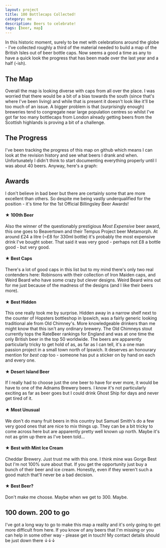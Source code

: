 ```yaml
---
layout: project
title: 100 Bottlecaps Collected!
category: me
description: Beers to celebrate!
tags: [beer, map]
---
```

In this historic moment, surely to be met with celebrations around the globe - I've collected roughly a third of the material needed to build a map of the British Isles out of beer bottle caps. Now seems a good a time as any to have a quick look the progress that has been made over the last year and a half (-ish).

## The Map
<!-- Beer map  -->
<link rel="stylesheet" href="https://unpkg.com/leaflet@1.2.0/dist/leaflet.css"
integrity="sha512-M2wvCLH6DSRazYeZRIm1JnYyh22purTM+FDB5CsyxtQJYeKq83arPe5wgbNmcFXGqiSH2XR8dT/fJISVA1r/zQ=="
crossorigin=""/>
<script src="https://unpkg.com/leaflet@1.2.0/dist/leaflet.js"
integrity="sha512-lInM/apFSqyy1o6s89K4iQUKg6ppXEgsVxT35HbzUupEVRh2Eu9Wdl4tHj7dZO0s1uvplcYGmt3498TtHq+log=="
crossorigin=""></script>

<div class="map" id="beer_map"></div>

<script>
    var beer_map = L.map('beer_map').setView([54.428845, -3.727167], 5);

    L.tileLayer('https://api.tiles.mapbox.com/v4/{id}/{z}/{x}/{y}.png?access_token={accessToken}', {
        attribution: 'Map data &copy; <a href="http://openstreetmap.org">OpenStreetMap</a> contributors, <a href="http://creativecommons.org/licenses/by-sa/2.0/">CC-BY-SA</a>, Imagery © <a href="http://mapbox.com">Mapbox</a>',
        maxZoom: 16,
        id: 'mapbox.streets',
        accessToken: 'pk.eyJ1Ijoiam9lYmlsbGluZ3NsZXkiLCJhIjoiY2o5djYzdDNnMWhxMjJ2cG9iYzZmZzl5MyJ9.hOoHCtzze8-YCBodh8tkFQ'
    }).addTo(beer_map);

    var src = "http://www.josephbillingsley.co.uk/public_data/beer_100.json";

    function onEachFeature(feature, layer) {
        if (feature.properties) {
            layer.bindPopup(feature.properties.name);
        }
    }

    var xhr = new XMLHttpRequest();
    xhr.open("GET",src,true);
    xhr.onload = function(e) {
        if (xhr.readyState === 4) {
            if (xhr.status === 200) {
                var beers = JSON.parse(xhr.responseText);
                L.geoJSON(beers,{
                    onEachFeature: onEachFeature
                }).addTo(beer_map);
            } else {
                console.error(xhr.statusText);
            }
        }
    }

    xhr.send(null);
</script>
<!-- /Beer map  -->

Overall the map is looking diverse with caps from all over the place. I was worried that there would be a bit of a bias towards the south (since that's where I've been living) and while that is present it doesn't look like it'll be too much of an issue. A bigger problem is that (surprisingly enough) breweries tend to congregate near large population centres  so whilst I've got far too many bottlecaps from London already getting beers from the Scottish highlands is proving a bit of a challenge.

## The Progress
I've been tracking the progress of this map on github which means I can look at the revision history and see what beers I drank and when. Unfortunately I didn't think to start documenting everything properly until I was about 40 beers. Anyway, here's a graph: 

<script src="https://cdnjs.cloudflare.com/ajax/libs/Chart.js/2.7.3/Chart.bundle.min.js"></script>

<canvas id="progress_line" width="400" height="200"></canvas>
<script>
var ctx = document.getElementById("progress_line").getContext('2d');
var myChart = new Chart(ctx, {
    type: 'line',
    data: {
        datasets: [{
            label: '# of Beers',
            data: [ {x: new Date(2017, 11, 12), y: 42},
                    {x: new Date(2017, 11, 23), y: 43},
                    {x: new Date(2018, 01, 8), y: 48},
                    {x: new Date(2018, 02, 9), y: 49},
                    {x: new Date(2018, 02, 15), y: 51},
                    {x: new Date(2018, 02, 18), y: 53},
                    {x: new Date(2018, 02, 23), y: 54},
                    {x: new Date(2018, 02, 25), y: 55},
                    {x: new Date(2018, 03, 05), y: 57},
                    {x: new Date(2018, 03, 07), y: 59},
                    {x: new Date(2018, 03, 22), y: 60},
                    {x: new Date(2018, 03, 25), y: 61},
                    {x: new Date(2018, 04, 05), y: 62},
                    {x: new Date(2018, 04, 09), y: 63},
                    {x: new Date(2018, 04, 15), y: 65},
                    {x: new Date(2018, 05, 07), y: 69},
                    {x: new Date(2018, 05, 14), y: 70},
                    {x: new Date(2018, 05, 23), y: 71},
                    {x: new Date(2018, 06, 06), y: 72},
                    {x: new Date(2018, 06, 14), y: 73},
                    {x: new Date(2018, 06, 20), y: 74},
                    {x: new Date(2018, 06, 21), y: 75},
                    {x: new Date(2018, 06, 24), y: 77},
                    {x: new Date(2018, 07, 02), y: 78},
                    {x: new Date(2018, 07, 07), y: 80},
                    {x: new Date(2018, 07, 16), y: 84},
                    {x: new Date(2018, 07, 19), y: 85},
                    {x: new Date(2018, 07, 23), y: 87},
                    {x: new Date(2018, 07, 26), y: 88},
                    {x: new Date(2018, 07, 31), y: 89},
                    {x: new Date(2018, 08, 02), y: 90},
                    {x: new Date(2018, 08, 06), y: 91},
                    {x: new Date(2018, 08, 26), y: 93},
                    {x: new Date(2018, 09, 12), y: 94},
                    {x: new Date(2018, 10, 04), y: 95},
                    {x: new Date(2018, 10, 09), y: 96},
                    {x: new Date(2018, 10, 21), y: 98},
                    {x: new Date(2018, 10, 24), y: 99},
                    {x: new Date(2018, 11, 14), y: 100},
            ],
            backgroundColor: [
                'rgba(54, 162, 235, 0.2)'
            ],
            borderColor: [
                'rgba(54, 162, 235, 1)'
            ],
            borderWidth: 1
        }]
    },
    options: {
        legend: {
            display: false,
        },
        scales: {
            xAxes: [{
              type: 'time',
              time: {
                  unit: 'month'
              }
            }],
            yAxes: [{
                ticks: {
                    beginAtZero:true
                }
            }]
        }
    }
});
</script>

## Awards
I don't believe in bad beer but there are certainly some that are more excellent than others. So despite me being vastly underqualified for the position - it's time for the 1st Official Billingsley Beer Awards!

#### &#9733; 100th Beer
Also the winner of the questionably prestigious <i>Most Expensive</i> beer award, this one goes to Beavertown and their Tempus Project beer Metamorph. At around £24 a litre (~£8 for 330ml bottle) it's probably the most expensive drink I've bought sober. That said it was very good - perhaps not £8 a bottle good - but very good.

#### &#9733; Best Caps
There's a lot of good caps in this list but to my mind there's only two real contenders here: Robinsons with their collection of Iron Maiden caps, and Weird Beard who have some crazy but clever designs. Weird Beard wins out for me just because of the madness of the designs (and I like their beers more).

#### &#9733; Best Hidden
This one really took me by surprise. Hidden away in a narrow shelf next to the counter of  Hopsters bottleshop in Ipswich, was a fairly generic looking traditional ale from Old Chimney's. More knowledgeable drinkers than me might know that this isn't any ordinary brewery. The Old Chimneys stout currently tops the RateBeer rankings for England and was at one time the only British beer in the top 50 worldwide. The beers are apparently particularly tricky to get hold of as, as far as I can tell, it's a one man passion project in a small town north of Ipswich. It deserves an honourary mention for <i>best cap</i> too - someone has put a sticker on by hand on each and every one.

#### &#9733; Desert Island Beer
If I really had to choose just the one beer to have for ever more, it would be have to one of the Adnams Brewery beers. I know it's not particularly exciting as far as beer goes but I could drink Ghost Ship for days and never get tired of it.

#### &#9733; Most Unusual
We don't do many fruit beers in this country but Samuel Smith's do a few very good ones that are nice to mix things up. They can be a bit tricky to come across here but are apparently pretty well known up north. Maybe it's not as grim up there as I've been told...

#### &#9733; Best with Mint Ice Cream
Cheddar Brewery. Just trust me with this one. I think mine was Gorge Best but I'm not 100% sure about that. If you get the opportunity just buy a bunch of their beer and ice cream. Honestly, even if they weren't such a good match that'll never be a bad decision.

#### &#9733; Best Beer?
Don't make me choose. Maybe when we get to 300. Maybe.

## 100 down. 200 to go
I've got a long way to go to make this map a reality and it's only going to get more difficult from here. If you know of any beers that I'm missing or you can help in some other way - please get in touch! My contact details should be just down there &darr;&darr;&darr;